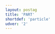 ```yaml
---
layout: postag
title: 'PART'
shortdef: 'particle'
udver: '2'
---
```

<!-- Interlanguage links updated Út zář 29 18:40:46 CEST 2020 -->
